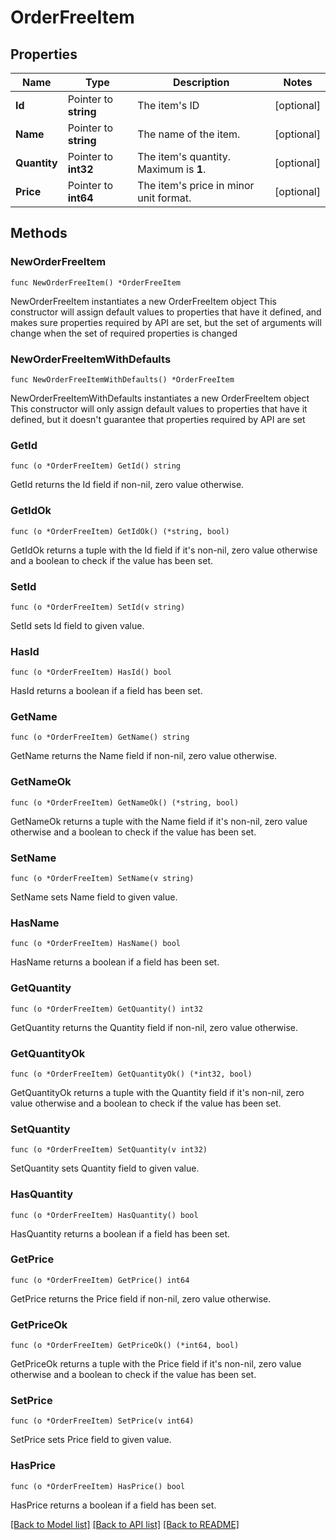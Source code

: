 # OrderFreeItem

## Properties

Name | Type | Description | Notes
------------ | ------------- | ------------- | -------------
**Id** | Pointer to **string** | The item&#39;s ID | [optional] 
**Name** | Pointer to **string** | The name of the item.  | [optional] 
**Quantity** | Pointer to **int32** | The item&#39;s quantity. Maximum is **1**. | [optional] 
**Price** | Pointer to **int64** | The item&#39;s price in minor unit format. | [optional] 

## Methods

### NewOrderFreeItem

`func NewOrderFreeItem() *OrderFreeItem`

NewOrderFreeItem instantiates a new OrderFreeItem object
This constructor will assign default values to properties that have it defined,
and makes sure properties required by API are set, but the set of arguments
will change when the set of required properties is changed

### NewOrderFreeItemWithDefaults

`func NewOrderFreeItemWithDefaults() *OrderFreeItem`

NewOrderFreeItemWithDefaults instantiates a new OrderFreeItem object
This constructor will only assign default values to properties that have it defined,
but it doesn't guarantee that properties required by API are set

### GetId

`func (o *OrderFreeItem) GetId() string`

GetId returns the Id field if non-nil, zero value otherwise.

### GetIdOk

`func (o *OrderFreeItem) GetIdOk() (*string, bool)`

GetIdOk returns a tuple with the Id field if it's non-nil, zero value otherwise
and a boolean to check if the value has been set.

### SetId

`func (o *OrderFreeItem) SetId(v string)`

SetId sets Id field to given value.

### HasId

`func (o *OrderFreeItem) HasId() bool`

HasId returns a boolean if a field has been set.

### GetName

`func (o *OrderFreeItem) GetName() string`

GetName returns the Name field if non-nil, zero value otherwise.

### GetNameOk

`func (o *OrderFreeItem) GetNameOk() (*string, bool)`

GetNameOk returns a tuple with the Name field if it's non-nil, zero value otherwise
and a boolean to check if the value has been set.

### SetName

`func (o *OrderFreeItem) SetName(v string)`

SetName sets Name field to given value.

### HasName

`func (o *OrderFreeItem) HasName() bool`

HasName returns a boolean if a field has been set.

### GetQuantity

`func (o *OrderFreeItem) GetQuantity() int32`

GetQuantity returns the Quantity field if non-nil, zero value otherwise.

### GetQuantityOk

`func (o *OrderFreeItem) GetQuantityOk() (*int32, bool)`

GetQuantityOk returns a tuple with the Quantity field if it's non-nil, zero value otherwise
and a boolean to check if the value has been set.

### SetQuantity

`func (o *OrderFreeItem) SetQuantity(v int32)`

SetQuantity sets Quantity field to given value.

### HasQuantity

`func (o *OrderFreeItem) HasQuantity() bool`

HasQuantity returns a boolean if a field has been set.

### GetPrice

`func (o *OrderFreeItem) GetPrice() int64`

GetPrice returns the Price field if non-nil, zero value otherwise.

### GetPriceOk

`func (o *OrderFreeItem) GetPriceOk() (*int64, bool)`

GetPriceOk returns a tuple with the Price field if it's non-nil, zero value otherwise
and a boolean to check if the value has been set.

### SetPrice

`func (o *OrderFreeItem) SetPrice(v int64)`

SetPrice sets Price field to given value.

### HasPrice

`func (o *OrderFreeItem) HasPrice() bool`

HasPrice returns a boolean if a field has been set.


[[Back to Model list]](../README.md#documentation-for-models) [[Back to API list]](../README.md#documentation-for-api-endpoints) [[Back to README]](../README.md)


